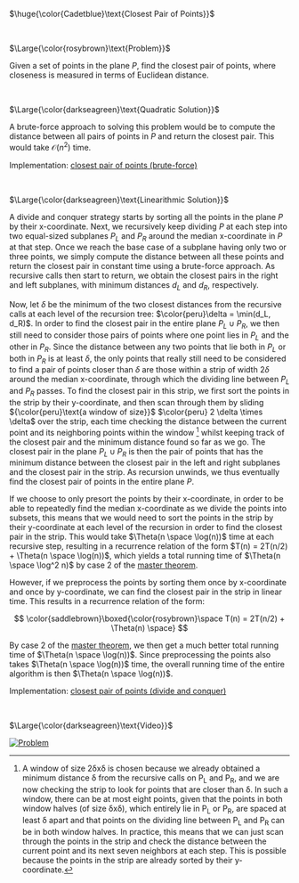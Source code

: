 $\huge{\color{Cadetblue}\text{Closest Pair of Points}}$

<br/>

$\Large{\color{rosybrown}\text{Problem}}$

Given a set of points in the plane $P$, find the closest pair of points, where closeness is measured in terms of Euclidean distance.

<br/>

$\Large{\color{darkseagreen}\text{Quadratic Solution}}$

A brute-force approach to solving this problem would be to compute the distance between all pairs of points in $P$ and return the closest pair. This would take $\mathcal{O}(n^2)$ time.

Implementation: [closest pair of points (brute-force)](cpp-1.c)

<br/>

$\Large{\color{darkseagreen}\text{Linearithmic Solution}}$

A divide and conquer strategy starts by sorting all the points in the plane $P$ by their x-coordinate. Next, we recursively keep dividing $P$ at each step into two equal-sized subplanes $P_L$ and $P_R$ around the median x-coordinate in $P$ at that step. Once we reach the base case of a subplane having only two or three points, we simply compute the distance between all these points and return the closest pair in constant time using a brute-force approach. As recursive calls then start to return, we obtain the closest pairs in the right and left subplanes, with minimum distances $d_L$ and $d_R$, respectively.  

Now, let $\delta$ be the minimum of the two closest distances from the recursive calls at each level of the recursion tree: $\color{peru}\delta = \min(d_L, d_R)$. In order to find the closest pair in the entire plane $P_L \cup P_R$, we then still need to consider those pairs of points where one point lies in $P_L$ and the other in $P_R$. Since the distance between any two points that lie both in $P_L$ or both in $P_R$ is at least $\delta$, the only points that really still need to be considered to find a pair of points closer than $\delta$ are those within a strip of width $2\delta$ around the median x-coordinate, through which the dividing line between $P_L$ and $P_R$ passes. To find the closest pair in this strip, we first sort the points in the strip by their y-coordinate, and then scan through them by sliding ${\color{peru}\text{a window of size}}$ $\color{peru} 2 \delta \times \delta$ over the strip, each time checking the distance between the current point and its neighboring points within the window [^1] whilst keeping track of the closest pair and the minimum distance found so far as we go. The closest pair in the plane $P_L \cup P_R$ is then the pair of points that has the minimum distance between the closest pair in the left and right subplanes and the closest pair in the strip. As recursion unwinds, we thus eventually find the closest pair of points in the entire plane $P$.

If we choose to only presort the points by their x-coordinate, in order to be able to repeatedly find the median x-coordinate as we divide the points into subsets, this means that we would need to sort the points in the strip by their y-coordinate at each level of the recursion in order to find the closest pair in the strip. This would take $\Theta(n \space \log(n))$ time at each recursive step, resulting in a recurrence relation of the form $T(n) = 2T(n/2) + \Theta(n \space \log(n))$, which yields a total running time of $\Theta(n \space \log^2 n)$ by case 2 of the [master theorem](../../theory/recurrences/master-method.md).

However, if we preprocess the points by sorting them once by x-coordinate and once by y-coordinate, we can find the closest pair in the strip in linear time. This results in a recurrence relation of the form:

$$
\color{saddlebrown}\boxed{\color{rosybrown}\space T(n) = 2T(n/2) + \Theta(n) \space}
$$

By case 2 of the [master theorem](../../theory/recurrences/master-method.md), we then get a much better total running time of $\Theta(n \space \log(n))$. Since preprocessing the points also takes $\Theta(n \space \log(n))$ time, the overall running time of the entire algorithm is then $\Theta(n \space \log(n))$.

Implementation: [closest pair of points (divide and conquer)](cpp-2.c)

<br/>

$\Large{\color{darkseagreen}\text{Video}}$

[![Problem](https://img.youtube.com/vi/6u_hWxbOc7E/0.jpg)](https://www.youtube.com/watch?v=6u_hWxbOc7E)

[^1]: A window of size 2δxδ is chosen because we already obtained a minimum distance δ from the recursive calls on P<sub>L</sub> and P<sub>R</sub>, and we are now checking the strip to look for points that are closer than δ. In such a window, there can be at most eight points, given that the points in both window halves (of size δxδ), which entirely lie in P<sub>L</sub> or P<sub>R</sub>, are spaced at least δ apart and that points on the dividing line between P<sub>L</sub> and P<sub>R</sub> can be in both window halves. In practice, this means that we can just scan through the points in the strip and check the distance between the current point and its next seven neighbors at each step. This is possible because the points in the strip are already sorted by their y-coordinate.  
